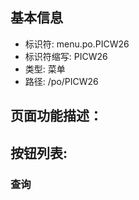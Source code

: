 
## 基本信息

- 标识符: menu.po.PICW26
- 标识符缩写: PICW26
- 类型: 菜单
- 路径: /po/PICW26

## 页面功能描述：





## 按钮列表:


### 查询


